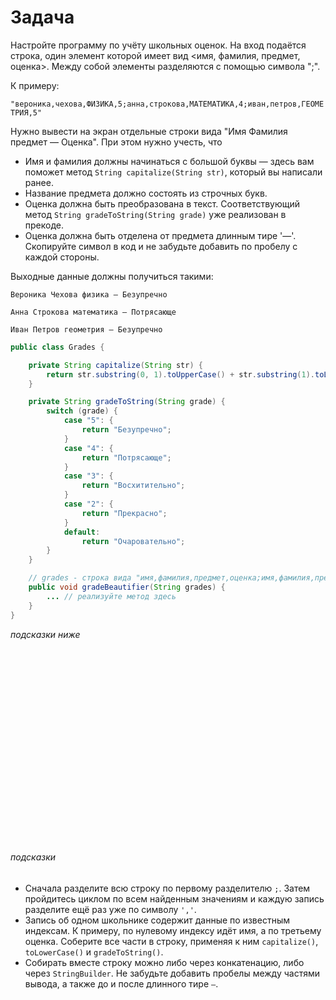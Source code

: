 # Задача

Настройте программу по учёту школьных оценок. На вход подаётся строка, один элемент которой имеет вид <имя, фамилия,
предмет, оценка>. Между собой элементы разделяются с помощью символа ";".

К примеру:

`"вероника,чехова,ФИЗИКА,5;анна,строкова,МАТЕМАТИКА,4;иван,петров,ГЕОМЕТРИЯ,5"`

Нужно вывести на экран отдельные строки вида "Имя Фамилия предмет — Оценка". При этом нужно учесть, что

- Имя и фамилия должны начинаться с большой буквы — здесь вам поможет метод `String capitalize(String str)`, который вы
  написали ранее.
- Название предмета должно состоять из строчных букв.
- Оценка должна быть преобразована в текст. Соответствующий метод `String gradeToString(String grade)` уже реализован в
  прекоде.
- Оценка должна быть отделена от предмета длинным тире '—'. Скопируйте символ в код и не забудьте добавить по пробелу с
  каждой стороны.

Выходные данные должны получиться такими:

`Вероника Чехова физика — Безупречно`

`Анна Строкова математика — Потрясающе`

`Иван Петров геометрия — Безупречно`

```java
public class Grades {

    private String capitalize(String str) {
        return str.substring(0, 1).toUpperCase() + str.substring(1).toLowerCase();
    }

    private String gradeToString(String grade) {
        switch (grade) {
            case "5": {
                return "Безупречно";
            }
            case "4": {
                return "Потрясающе";
            }
            case "3": {
                return "Восхитительно";
            }
            case "2": {
                return "Прекрасно";
            }
            default:
                return "Очаровательно";
        }
    }

    // grades - строка вида "имя,фамилия,предмет,оценка;имя,фамилия,предмет,оценка;"
    public void gradeBeautifier(String grades) {
        ... // реализуйте метод здесь
    }
}
```

_подсказки ниже_

<br><br><br><br><br><br><br><br><br><br><br><br><br><br><br><br><br><br>

###### подсказки

- Сначала разделите всю строку по первому разделителю `;`. Затем пройдитесь циклом по всем найденным значениям и каждую
  запись разделите ещё раз уже по символу `','`.
- Запись об одном школьнике содержит данные по известным индексам. К примеру, по нулевому индексу идёт имя, а по
  третьему оценка. Соберите все части в строку, применяя к ним `capitalize()`, `toLowerCase()` и `gradeToString()`.
- Собирать вместе строку можно либо через конкатенацию, либо через `StringBuilder`. Не забудьте добавить пробелы между
  частями вывода, а также до и после длинного тире `—`.